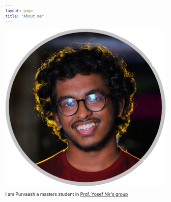 ```yaml
---
layout: page
title: "About me"
---
```

<img title="a title" alt="Alt text" src="/assets/images/Purvaash_circular_crop.jpg">

I am Purvaash a masters student in [Prof. Yosef Nir's group](https://www.weizmann.ac.il/particle/nir/group-members)